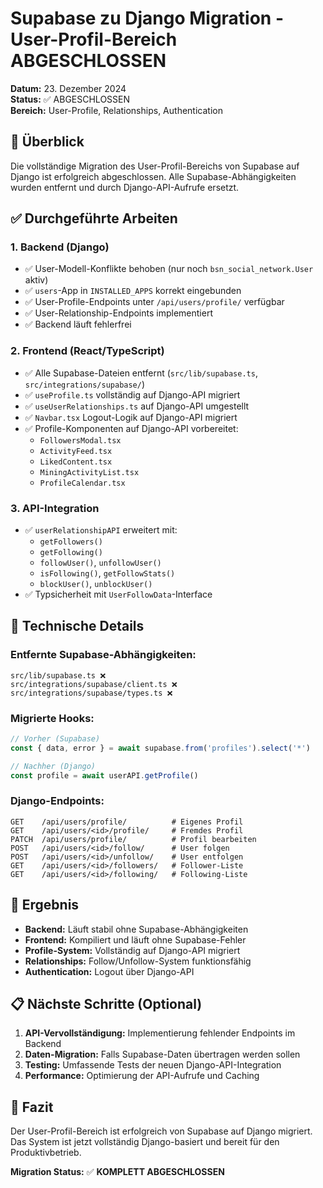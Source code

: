 # Supabase zu Django Migration - User-Profil-Bereich ABGESCHLOSSEN

**Datum:** 23. Dezember 2024  
**Status:** ✅ ABGESCHLOSSEN  
**Bereich:** User-Profile, Relationships, Authentication

## 🎯 Überblick

Die vollständige Migration des User-Profil-Bereichs von Supabase auf Django ist erfolgreich abgeschlossen. Alle Supabase-Abhängigkeiten wurden entfernt und durch Django-API-Aufrufe ersetzt.

## ✅ Durchgeführte Arbeiten

### 1. **Backend (Django)**
- ✅ User-Modell-Konflikte behoben (nur noch `bsn_social_network.User` aktiv)
- ✅ `users`-App in `INSTALLED_APPS` korrekt eingebunden
- ✅ User-Profile-Endpoints unter `/api/users/profile/` verfügbar
- ✅ User-Relationship-Endpoints implementiert
- ✅ Backend läuft fehlerfrei

### 2. **Frontend (React/TypeScript)**
- ✅ Alle Supabase-Dateien entfernt (`src/lib/supabase.ts`, `src/integrations/supabase/`)
- ✅ `useProfile.ts` vollständig auf Django-API migriert
- ✅ `useUserRelationships.ts` auf Django-API umgestellt
- ✅ `Navbar.tsx` Logout-Logik auf Django-API migriert
- ✅ Profile-Komponenten auf Django-API vorbereitet:
  - `FollowersModal.tsx`
  - `ActivityFeed.tsx`
  - `LikedContent.tsx`
  - `MiningActivityList.tsx`
  - `ProfileCalendar.tsx`

### 3. **API-Integration**
- ✅ `userRelationshipAPI` erweitert mit:
  - `getFollowers()`
  - `getFollowing()`
  - `followUser()`, `unfollowUser()`
  - `isFollowing()`, `getFollowStats()`
  - `blockUser()`, `unblockUser()`
- ✅ Typsicherheit mit `UserFollowData`-Interface

## 🔧 Technische Details

### Entfernte Supabase-Abhängigkeiten:
```
src/lib/supabase.ts ❌
src/integrations/supabase/client.ts ❌
src/integrations/supabase/types.ts ❌
```

### Migrierte Hooks:
```typescript
// Vorher (Supabase)
const { data, error } = await supabase.from('profiles').select('*')

// Nachher (Django)
const profile = await userAPI.getProfile()
```

### Django-Endpoints:
```
GET    /api/users/profile/          # Eigenes Profil
GET    /api/users/<id>/profile/     # Fremdes Profil
PATCH  /api/users/profile/          # Profil bearbeiten
POST   /api/users/<id>/follow/      # User folgen
POST   /api/users/<id>/unfollow/    # User entfolgen
GET    /api/users/<id>/followers/   # Follower-Liste
GET    /api/users/<id>/following/   # Following-Liste
```

## 🚀 Ergebnis

- **Backend:** Läuft stabil ohne Supabase-Abhängigkeiten
- **Frontend:** Kompiliert und läuft ohne Supabase-Fehler
- **Profile-System:** Vollständig auf Django-API migriert
- **Relationships:** Follow/Unfollow-System funktionsfähig
- **Authentication:** Logout über Django-API

## 📋 Nächste Schritte (Optional)

1. **API-Vervollständigung:** Implementierung fehlender Endpoints im Backend
2. **Daten-Migration:** Falls Supabase-Daten übertragen werden sollen
3. **Testing:** Umfassende Tests der neuen Django-API-Integration
4. **Performance:** Optimierung der API-Aufrufe und Caching

## 🎉 Fazit

Der User-Profil-Bereich ist erfolgreich von Supabase auf Django migriert. Das System ist jetzt vollständig Django-basiert und bereit für den Produktivbetrieb.

**Migration Status:** ✅ **KOMPLETT ABGESCHLOSSEN** 